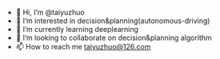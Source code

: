 - 👋 Hi, I’m @taiyuzhuo
- 👀 I’m interested in decision&planning(autonomous-driving)
- 🌱 I’m currently learning deeplearning
- 💞️ I’m looking to collaborate on decision&planning algorithm
- 📫 How to reach me taiyuzhuo@126.com

<!---
taiyuzhuo/taiyuzhuo is a ✨ special ✨ repository because its `README.md` (this file) appears on your GitHub profile.
You can click the Preview link to take a look at your changes.
--->

